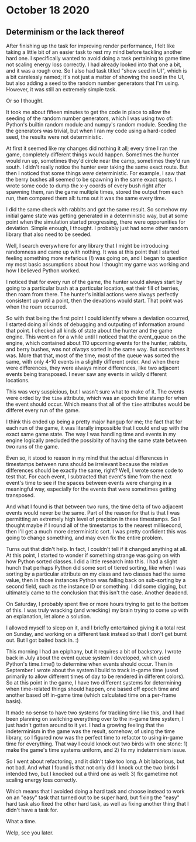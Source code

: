 # October 18 2020
## Determinism or the lack thereof
After finishing up the task for improving render performance, I felt like taking a little bit of an easier task to rest my mind before tackling another hard one. I specifically wanted to avoid doing a task pertaining to game time not scaling energy loss correctly. I had already looked into that one a bit, and it was a rough one. So I also had task titled "show seed in UI", which is a bit carelessly named; it's not just a matter of showing the seed in the UI, but also adding a seed to the random number generators that I'm using. However, it was still an extremely simple task. 

Or so I thought.

It took me about fifteen minutes to get the code in place to allow the seeding of the random number generators, which I was using two of: Python's builtin random module and numpy's random module. Seeding the the generators was trivial, but when I ran my code using a hard-coded seed, the results were not deterministic. 

At first it seemed like my changes did nothing it all; every time I ran the game, completely different things would happen. Sometimes the hunter would run up, sometimes they'd circle near the camp, sometimes they'd run south. I didn't really notice the hunter ever taking the same exact route. But then I noticed that some things *were* deterministic. For example, I saw that the berry bushes all seemed to be spawning in the same exact spots. I wrote some code to dump the x-y coords of every bush right after spawning them, ran the game multiple times, stored the output from each run, then compared them all: turns out it was the same every time.

I did the same check with rabbits and got the same result. So somehow my initial game state was getting generated in a deterministic way, but at some point when the simulation started progressing, there were opporunities for deviation. Simple enough, I thought. I probably just had some other random library that also need to be seeded.

Well, I search everywhere for any library that I might be introducing randomness and came up with nothing. It was at this point that I started feeling something more nefarious (!) was going on, and I began to question my most basic assumptions about how I thought my game was working and how I believed Python worked.

I noticed that for every run of the game, the hunter would always start by going to a particular bush at a particular location, eat their fill of berries, then roam from there. The hunter's initial actions were always perfectly consistent up until a point, then the devations would start. That point was when the roam occurred.

So with that being the first point I could identify where a deviation occurred, I started doing all kinds of debugging and outputing of information around that point. I checked all kinds of state about the hunter and the game engine. This went on for a while until I noticed that the event_queue on the engine, which contained about 110 upcoming events for the hunter, rabbits, and berry bushes, was not *always* sorted in the same way. But *sometimes* it was. More that that, most of the time, most of the queue was sorted the same, with only 4-10 events in a slightly different order. And when there were differences, they were always minor differences, like two adjacent events being transposed. I never saw any events in wildly different locations.

This was very suspicious, but I wasn't sure what to make of it. The events were orded by the `time` attribute, which was an epoch time stamp for when the event should occur. Which means that all of the `time` attributes would be differet every run of the game.

I think this ended up being a pretty major hangup for me; the fact that for each run of the game, it was literally impossible that I could end up with the exact same game state. The way I was handling time and events in my engine logically precluded the possiblity of having the same state between two runs of the game.

Even so, it stood to reason in my mind that the actual differences in timestamps between runs should be irrelevant because the relative differences should be exactly the same, right? Well, I wrote some code to test that. For each event, I subtracted that event's time from the next event's time to see if the spaces between events were changing in a meaningful way, especially for the events that were sometimes getting transposed.

And what I found is that between two runs, the time delta of two adjacent events would never be the same. Part of the reason for that is that I was permitting an extremely high level of precision in these timestamps. So I thought maybe if I round all of the timestamps to the nearest millisecond, then I'll get a much more deterministic sort. I was pretty confident this was going to change something, and may even fix the entire problem.

Turns out that didn't help. In fact, I couldn't tell if it changed anything at all. At this point, I started to wonder if something strange was going on with how Python sorted classes. I did a little research into this. I had a slight hunch that perhaps Python did some sort of tiered sorting, like when I was sorting by a particular attribute on my class and two classes had the same value, then in those instances Python was falling back on sub-sorting by a second field, such as the instance ID or something. I did some digging, but ultimately came to the conclusion that this isn't the case. Another deadend.

On Saturday, I probably spent five or more hours trying to get to the bottom of this. I was truly wracking (and wrecking) my brain trying to come up with an explanation, let alone a solution.

I allowed myself to sleep on it, and I briefly entertained giving it a total rest on Sunday, and working on a different task instead so that I don't get burnt out. But I got baited back in. :)

This morning I had an epiphany, but it requires a bit of backstory. I wrote back in July about the event queue system I developed, which used Python's time.time() to determine when events should occur. Then in September I wrote about the system I build to track in-game time (used primarily to allow different times of day to be rendered in different colors). So at this point in the game, I have two different systems for determining when time-related things should happen, one based off epoch time and another based off in-game time (which calculated time on a per-frame basis).

It made no sense to have two systems for tracking time like this, and I had been planning on switching everything over to the in-game time system, I just hadn't gotten around to it yet. I had a growing feeling that the indeterminism in the game was the result, somehow, of using the time library, so I figured now was the perfect time to refactor to using in-game time for everything. That way I could knock out two birds with one stone: 1) make the game's time systems uniform, and 2) fix my indeterminism issue.

So I went about refactoring, and it didn't take too long. A bit laborious, but not bad. And what I found is that not only did I knock out the two birds I intended two, but I knocked out a third one as well: 3) fix gametime not scaling energy loss correctly.

Which means that I avoided doing a hard task and choose instead to work on an "easy" task that turned out to be super hard, but fixing the "easy" hard task also fixed the other hard task, as well as fixing another thing that I didn't have a task for. 

What a time.

Welp, see you later.